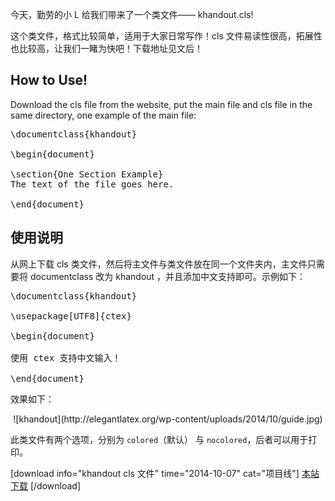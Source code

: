今天，勤劳的小 L 给我们带来了一个类文件—— khandout.cls!

这个类文件，格式比较简单，适用于大家日常写作！cls 文件易读性很高，拓展性也比较高，让我们一睹为快吧！下载地址见文后！

## How to Use!

Download the cls file from the website, put the main file and cls file in the same directory, one example of the main file:

<pre class="lang:tex decode:true " >
\documentclass{khandout}

\begin{document}

\section{One Section Example}
The text of the file goes here.

\end{document}
</pre>

## 使用说明

从网上下载 cls 类文件，然后将主文件与类文件放在同一个文件夹内，主文件只需要将 documentclass 改为 khandout ，并且添加中文支持即可。示例如下：

<pre class="lang:tex decode:true " >
\documentclass{khandout}

\usepackage[UTF8]{ctex}

\begin{document}

使用 ctex 支持中文输入！

\end{document}
</pre>

效果如下：

<center>![khandout](http://elegantlatex.org/wp-content/uploads/2014/10/guide.jpg)</center>

此类文件有两个选项，分别为 `colored`（默认） 与 `nocolored`，后者可以用于打印。

[download info="khandout cls 文件" time="2014-10-07" cat="项目线"]
<a href="http://elegantlatex.org/wp-content/uploads/2014/10/handout.zip" target="_blank">本站下载</a>
[/download]
